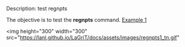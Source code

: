 Description: test regnpts

The objective is to test the **regnpts** command.
[Example 1](description_regnpts.md)

<img height="300" width="300" src="https://lanl.github.io/LaGriT/docs/assets/images/regnpts1_tn.gif" 
